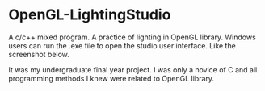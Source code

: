 # OpenGL-LightingStudio
A c/c++ mixed program. A practice of lighting in OpenGL library.
Windows users can run the .exe file to open the studio user interface. Like the screenshot below.


It was my undergraduate final year project. I was only a novice of C and all programming methods I knew were related to OpenGL library.  
